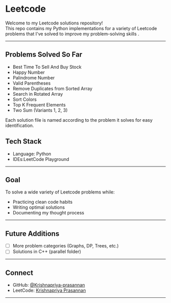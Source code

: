 # Leetcode 

Welcome to my Leetcode solutions repository!  
This repo contains my Python implementations for a variety of Leetcode problems that I've solved to improve my problem-solving skills .

---

##  Problems Solved So Far

- Best Time To Sell And Buy Stock
- Happy Number
- Palindrome Number
- Valid Parentheses
- Remove Duplicates from Sorted Array
- Search in Rotated Array
- Sort Colors
- Top K Frequent Elements
- Two Sum (Variants 1, 2, 3)

Each solution file is named according to the problem it solves for easy identification.



## Tech Stack

- Language: Python 
- IDEs:LeetCode Playground

---

## Goal

To solve a wide variety of Leetcode problems while:
- Practicing clean code habits
- Writing optimal solutions
- Documenting my thought process

---

## Future Additions

- [ ] More problem categories (Graphs, DP, Trees, etc.)
- [ ] Solutions in C++ (parallel folder)

---

##  Connect

- GitHub: [@Krishnapriya-prasannan](https://github.com/Krishnapriya-prasannan)
- LeetCode: [Krishnapriya Prasannan](https://leetcode.com/u/3mkDtRs2FG) 

---


